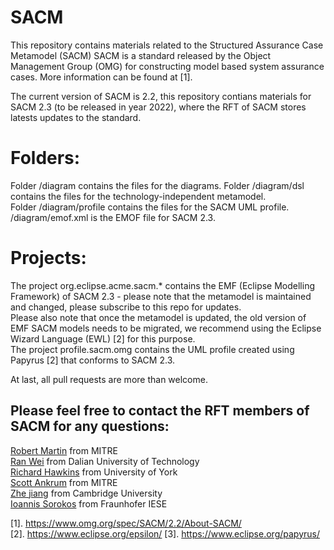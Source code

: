 # SACM
This repository contains materials related to the Structured Assurance Case Metamodel (SACM)
SACM is a standard released by the Object Management Group (OMG) for constructing model based system assurance cases.
More information can be found at [1].

The current version of SACM is 2.2, this repository contians materials for SACM 2.3 (to be released in year 2022), where the RFT of SACM stores latests updates to the standard.

# Folders:

Folder /diagram contains the files for the diagrams. 
Folder /diagram/dsl contains the files for the technology-independent metamodel.\
Folder /diagram/profile contains the files for the SACM UML profile.
/diagram/emof.xml is the EMOF file for SACM 2.3.

# Projects:
The project org.eclipse.acme.sacm.* contains the EMF (Eclipse Modelling Framework) of SACM 2.3 - please note that the metamodel is maintained and changed, please subscribe to this repo for updates.  
Please also note that once the metamodel is updated, the old version of EMF SACM models needs to be migrated, we recommend using the Eclipse Wizard Language (EWL) [2] for this purpose.  
The project profile.sacm.omg contains the UML profile created using Papyrus [2] that conforms to SACM 2.3.   

At last, all pull requests are more than welcome.

## Please feel free to contact the RFT members of SACM for any questions:

[Robert Martin](ramartin@mitre.org) from MITRE  
[Ran Wei](ranwei@dlut.edu.cn) from Dalian University of Technology  
[Richard Hawkins](richard.hawkins@york.ac.uk) from University of York  
[Scott Ankrum](ankrums@mitre.org) from MITRE  
[Zhe jiang](zhe.jiang@cam.ac.uk) from Cambridge University  
[Ioannis Sorokos](ioannis.sorokos@iese.fraunhofer.de) from Fraunhofer IESE  


[1]. https://www.omg.org/spec/SACM/2.2/About-SACM/  
[2]. https://www.eclipse.org/epsilon/
[3]. https://www.eclipse.org/papyrus/
